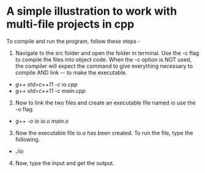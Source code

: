 # A simple illustration to work with multi-file projects in cpp

To compile and run the program, follow these steps - 

1. Navigate to the src folder and open the folder in terminal. Use the -c flag to compile the files into object code. When the -c option is NOT used, the compiler will expect the command to give everything necessary to compile AND link -- to make the executable.

  * _g++ std=c++11 -c io.cpp_
  * _g++ std=c++11 -c main.cpp_

2. Now to link the two files and create an executable file named io use the -o flag.

  * _g++ -o io io.o main.o_

3. Now the executable file io.o has been created. To run the file, type the following.

  * _./io_

4. Now, type the input and get the output.
